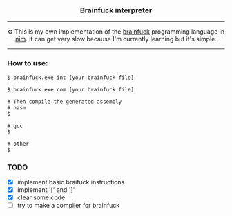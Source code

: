 <h3 align="center">Brainfuck interpreter</h3>

---

<p align="center">⚙️ This is my own implementation of the <a href="https://en.wikipedia.org/wiki/Brainfuck">brainfuck</a> programming language in <a href="https://nim-lang.org/">nim</a>. It can get very slow because I'm currently learning but it's simple.</p>

---

### How to use:

~~~shell
$ brainfuck.exe int [your brainfuck file]
~~~

~~~shell
$ brainfuck.exe com [your brainfuck file]

# Then compile the generated assembly
# nasm
$

# gcc
$

# other
$
~~~


### TODO
- [x] implement basic braifuck instructions
- [x] implement '[' and ']'
- [x] clear some code
- [ ] try to make a compiler for brainfuck

